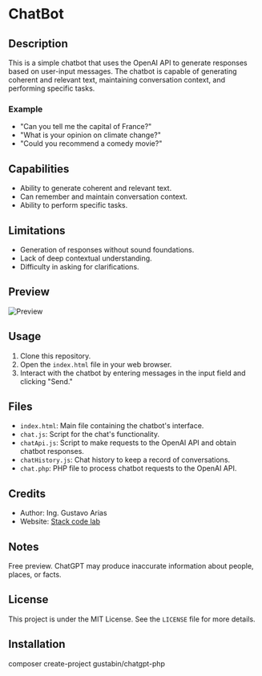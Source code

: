 # ChatBot

## Description

This is a simple chatbot that uses the OpenAI API to generate responses based on user-input messages. The chatbot is capable of generating coherent and relevant text, maintaining conversation context, and performing specific tasks.

### Example

- "Can you tell me the capital of France?"
- "What is your opinion on climate change?"
- "Could you recommend a comedy movie?"

## Capabilities

- Ability to generate coherent and relevant text.
- Can remember and maintain conversation context.
- Ability to perform specific tasks.

## Limitations

- Generation of responses without sound foundations.
- Lack of deep contextual understanding.
- Difficulty in asking for clarifications.

## Preview

![Preview](./path/to/image.png)

## Usage

1. Clone this repository.
2. Open the `index.html` file in your web browser.
3. Interact with the chatbot by entering messages in the input field and clicking "Send."

## Files

- `index.html`: Main file containing the chatbot's interface.
- `chat.js`: Script for the chat's functionality.
- `chatApi.js`: Script to make requests to the OpenAI API and obtain chatbot responses.
- `chatHistory.js`: Chat history to keep a record of conversations.
- `chat.php`: PHP file to process chatbot requests to the OpenAI API.

## Credits

- Author: Ing. Gustavo Arias
- Website: [Stack code lab](https://stackcodelab.com/)

## Notes

Free preview. ChatGPT may produce inaccurate information about people, places, or facts.

## License

This project is under the MIT License. See the `LICENSE` file for more details.


## Installation
composer create-project gustabin/chatgpt-php
